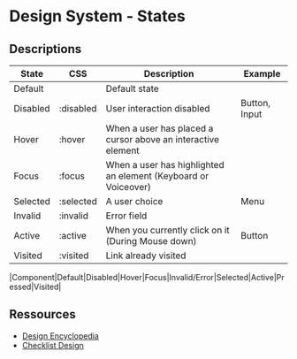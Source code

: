 # Design System - States

## Descriptions

|State|CSS|Description|Example|
|---|---|---|---|
|Default||Default state||
|Disabled|:disabled|User interaction disabled|Button, Input|
|Hover|:hover|When a user has placed a cursor above an interactive element||
|Focus|:focus|When a user has highlighted an element (Keyboard or Voiceover)||
|Selected|:selected|A user choice|Menu|
|Invalid|:invalid|Error field||
|Active|:active|When you currently click on it (During Mouse down) |Button|
|Visited|:visited|Link already visited||

|Component|Default|Disabled|Hover|Focus|Invalid/Error|Selected|Active|Pressed|Visited|


## Ressources

- [Design Encyclopedia](https://www.designencyclopedia.io/)
- [Checklist Design](https://www.checklist.design/)
